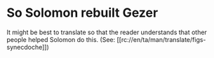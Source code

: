 # So Solomon rebuilt Gezer

It might be best to translate so that the reader understands that other people helped Solomon do this. (See: [[rc://en/ta/man/translate/figs-synecdoche]])